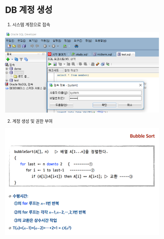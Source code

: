 # DB 계정 생성

1. 시스템 계정으로 접속

![](../.gitbook/assets/image%20%283%29.png)

2. 계정 생성 및 권한 부여

![](../.gitbook/assets/image%20%2844%29.png)



